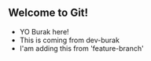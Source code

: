 ## Welcome to Git!

- YO Burak here!
- This is coming from dev-burak
- I'am adding this from 'feature-branch'
